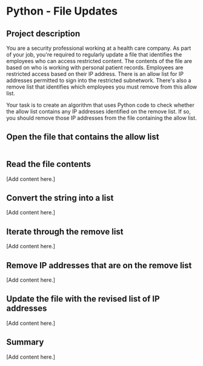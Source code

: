 # Python - File Updates
>

## Project description
You are a security professional working at a health care company. As part of your job, you're required to regularly update a file that identifies the employees who can access restricted content. The contents of the file are based on who is working with personal patient records. Employees are restricted access based on their IP address. There is an allow list for IP addresses permitted to sign into the restricted subnetwork. There's also a remove list that identifies which employees you must remove from this allow list.

Your task is to create an algorithm that uses Python code to check whether the allow list contains any IP addresses identified on the remove list. If so, you should remove those IP addresses from the file containing the allow list.

## Open the file that contains the allow list

```

```

## Read the file contents
[Add content here.]
## Convert the string into a list
[Add content here.]
## Iterate through the remove list
[Add content here.]
## Remove IP addresses that are on the remove list
[Add content here.]
## Update the file with the revised list of IP addresses
[Add content here.]
## Summary
[Add content here.]
